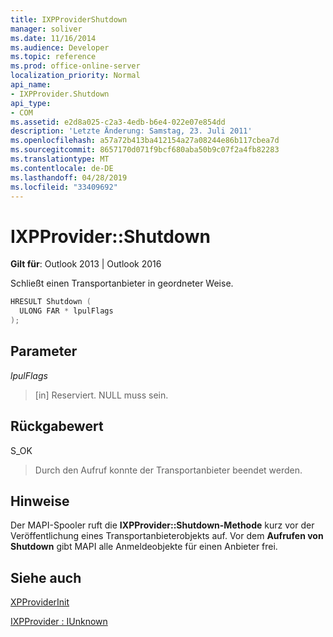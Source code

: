 ```yaml
---
title: IXPProviderShutdown
manager: soliver
ms.date: 11/16/2014
ms.audience: Developer
ms.topic: reference
ms.prod: office-online-server
localization_priority: Normal
api_name:
- IXPProvider.Shutdown
api_type:
- COM
ms.assetid: e2d8a025-c2a3-4edb-b6e4-022e07e854dd
description: 'Letzte Änderung: Samstag, 23. Juli 2011'
ms.openlocfilehash: a57a72b413ba412154a27a08244e86b117cbea7d
ms.sourcegitcommit: 8657170d071f9bcf680aba50b9c07f2a4fb82283
ms.translationtype: MT
ms.contentlocale: de-DE
ms.lasthandoff: 04/28/2019
ms.locfileid: "33409692"
---
```

# <a name="ixpprovidershutdown"></a>IXPProvider::Shutdown

  
  
**Gilt für**: Outlook 2013 | Outlook 2016 
  
Schließt einen Transportanbieter in geordneter Weise.
  
```cpp
HRESULT Shutdown (
  ULONG FAR * lpulFlags
);
```

## <a name="parameters"></a>Parameter

 _lpulFlags_
  
> [in] Reserviert. NULL muss sein.
    
## <a name="return-value"></a>Rückgabewert

S_OK 
  
> Durch den Aufruf konnte der Transportanbieter beendet werden.
    
## <a name="remarks"></a>Hinweise

Der MAPI-Spooler ruft die **IXPProvider::Shutdown-Methode** kurz vor der Veröffentlichung eines Transportanbieterobjekts auf. Vor dem **Aufrufen von Shutdown** gibt MAPI alle Anmeldeobjekte für einen Anbieter frei.
  
## <a name="see-also"></a>Siehe auch



[XPProviderInit](xpproviderinit.md)
  
[IXPProvider : IUnknown](ixpprovideriunknown.md)

